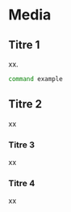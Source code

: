 # Media

## Titre 1

xx.

```bash
command example
```

## Titre 2

xx

### Titre 3

xx

### Titre 4

xx
